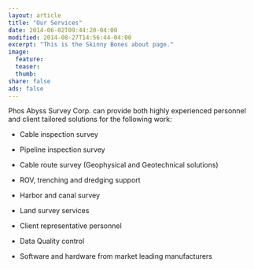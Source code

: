 ```yaml
---
layout: article
title: "Our Services"
date: 2014-06-02T09:44:20-04:00
modified: 2014-08-27T14:56:44-04:00
excerpt: "This is the Skinny Bones about page."
image:
  feature:
  teaser:
  thumb:
share: false
ads: false
---
```


Phos Abyss Survey Corp. can provide both highly experienced personnel
and client tailored solutions for the following work:

- Cable inspection survey

- Pipeline inspection survey

- Cable route survey (Geophysical and Geotechnical solutions)

- ROV, trenching and dredging support

- Harbor and canal survey

- Land survey services

- Client representative personnel

- Data Quality control

- Software and hardware from market leading manufacturers
